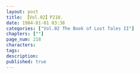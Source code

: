 ```yaml
---
layout: post
title: 【Vol.02】P218.
date: 1984-01-01 03:38
categories: ["Vol.02 The Book of Lost Tales II"]
chapters: [""]
page_num: 218
characters: 
tags: 
description: 
published: true
---
```


